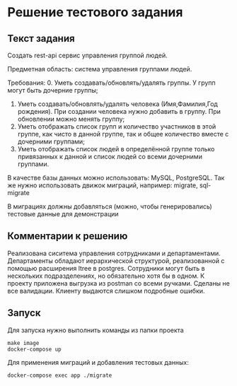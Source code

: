 # Решение тестового задания

## Текст задания
Создать rest-api сервис управления группой людей.

Предметная область: cистема управления группами 
людей.

Требования:
0. Уметь создавать/обновлять/удалять группы. У групп 
могут быть дочерние группы;
1. Уметь создавать/обновлять/удалять человека 
(Имя,Фамилия,Год рождения). При
создании человека 
нужно добавить в группу. При обновлении можно 
менять группу;
2. Уметь отображать список групп и количество 
участников в этой группе, как чисто
 в данной группе, 
так и общее количество вместе с дочерними группами;
3. Уметь отображать список людей в определённой 
группе только привязанных к данной
 и список людей 
со всеми дочерними группами.

В качестве базы данных можно использовать: MySQL, 
PostgreSQL. Так же нужно использовать движок 
миграций, например: migrate, sql-migrate

В миграциях должны добавляться (можно, чтобы 
генерировались) тестовые данные для демонстрации

## Комментарии к решению

Реализована сиситема управления сотрудниками и департаментами. Департаменты обладают иерархической структурой, реализованной с помощью расширения ltree в postgres.
Сотрудники могут быть в нескольких подразделениях, но обязательно хотя бы в одном.
К проекту приложена выгрузка из postman со всеми ручками.
Сделаны не все валидации.
Клиенту выдаются слишком подробные ошибки.

## Запуск
Для запуска нужно выполнить команды из папки проекта
```
make image
docker-compose up
```
Для применения миграций и добавления тестовых данных:
```
docker-compose exec app ./migrate
```

